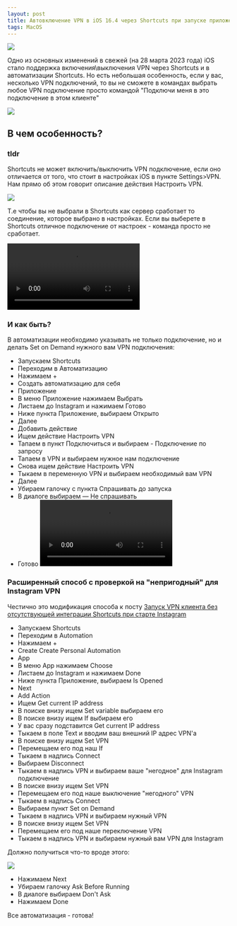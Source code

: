 ```yaml
---
layout: post
title: Автовключение VPN в iOS 16.4 через Shortcuts при запуске приложения
tags: MacOS
---
```

![](https://raw.githubusercontent.com/tatarinovms/tatarinovms.github.io/master/images/posts/VPNiOS16/logo.png)

Одно из основных изменений в свежей (на 28 марта 2023 года) iOS стало поддержка включения\выключения VPN через Shortcuts и в автоматизации Shortcuts. Но есть небольшая особенность, если у вас, несколько VPN подключений, то вы не сможете в командах выбрать любое VPN подключение просто командой "Подключи меня в это подключение в этом клиенте"

![](https://raw.githubusercontent.com/tatarinovms/tatarinovms.github.io/master/images/posts/VPNiOS16/wgcon.png)

## В чем особенность?

### tldr

Shortcuts не может включить/выключить VPN подключение, если оно отличается от того, что стоит в настройках iOS в пункте Settings>VPN. Нам прямо об этом говорит описание действия Настроить VPN.

![](https://raw.githubusercontent.com/tatarinovms/tatarinovms.github.io/master/images/posts/VPNiOS16/action.png)

Т.е чтобы вы не выбрали в Shortcuts как сервер сработает то соединение, которое выбрано в настройках. Если вы выберете в Shortcuts отличное подключение от настроек - команда просто не сработает.

![](https://raw.githubusercontent.com/tatarinovms/tatarinovms.github.io/master/images/posts/VPNiOS16/notwork.webm)

### И как быть?

В автоматизации необходимо указывать не только подключение, но и делать Set on Demand нужного вам VPN подключения:

- Запускаем Shortcuts
- Переходим в Автоматизацию
- Нажимаем +
- Создать автоматизацию для себя
- Приложение
- В меню Приложение нажимаем Выбрать
- Листаем до Instagram и нажимаем Готово
- Ниже пункта Приложение, выбираем Открыто
- Далее
- Добавить действие
- Ищем действие Настроить VPN
- Тапаем в пункт Подключиться и выбираем - Подключение по запросу
- Тапаем в VPN и выбираем нужное нам подключение
- Снова ищем действие Настроить VPN
- Тыкаем в переменную VPN и выбираем необходимый вам VPN
- Далее
- Убираем галочку с пункта Спрашивать до запуска
- В диалоге выбираем — Не спрашивать
- Готово
![](https://raw.githubusercontent.com/tatarinovms/tatarinovms.github.io/master/images/posts/VPNiOS16/sv.webm)

### Расширенный способ c проверкой на "непригодный" для Instagram VPN

Честично это модификация способа к посту [Запуск VPN клиента без отсутствующей интеграции Shortcuts при старте Instagram](https://blog.tatarinov.space/ShortcutsVPN/)

- Запускаем Shortcuts
- Переходим в Automation
- Нажимаем +
- Create Create Personal Automation
- App
- В меню App нажимаем Choose
- Листаем до Instagram и нажимаем Done
- Ниже пункта Приложение, выбираем Is Opened
- Next
- Add Action
- Ищем Get current IP address
- В поиске внизу ищем Set variable выбираем его
- В поиске внизу ищем If выбираем его
- У вас сразу подставится Get current IP address
- Тыкаем в поле Text и вводим ваш внешний IP адрес VPN'а
- В поиске внизу ищем Set VPN
- Перемещаем его под наш If
- Тыкаем в надпись Connect
- Выбираем Disconnect
- Тыкаем в надпись VPN и выбираем ваше "негодное" для Instagram подключение
- В поиске внизу ищем Set VPN
- Перемещаем его под наше выключение "негодного" VPN
- Тыкаем в надпись Connect
- Выбираем пункт Set on Demand
- Тыкаем в надпись VPN и выбираем нужный VPN
- В поиске внизу ищем Set VPN
- Перемещаем его под наше переключение VPN
- Тыкаем в надпись VPN и выбираем нужный вам VPN для Instagram

Должно получиться что-то вроде этого:

![](https://raw.githubusercontent.com/tatarinovms/tatarinovms.github.io/master/images/posts/VPNiOS16/actionrep.png)

- Нажимаем Next
- Убираем галочку Ask Before Running
- В диалоге выбираем Don't Ask
- Нажимаем Done

Все автоматизация - готова!